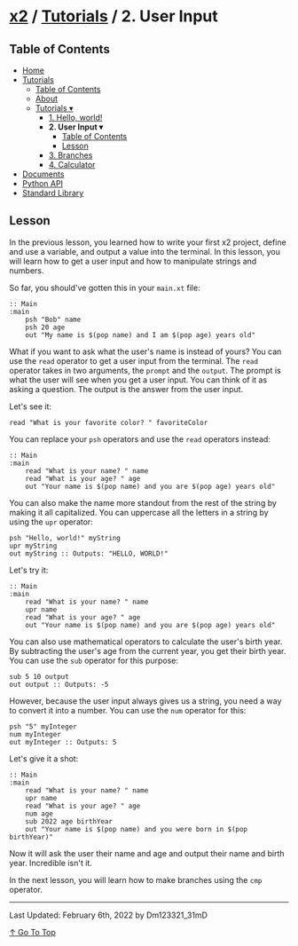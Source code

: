# [x2](../../README.md) / [Tutorials](../tutorials.md) / 2. User Input

## Table of Contents

- [Home](../../README.md)
- [Tutorials](../tutorials.md)
    - [Table of Contents](#table-of-contents)
    - [About](#about)
    - [Tutorials ▾](#tutorials)
        - [1. Hello, world!](./1helloWorld.md)
        - **2. User Input ▾**
            - [Table of Contents](#table-of-contents)
            - [Lesson](#lesson)
        - [3. Branches](./3branches.md)
        - [4. Calculator](./4calculator.md)
- [Documents](../documents.md)
- [Python API](../standardLibrary.md)
- [Standard Library](../pythonAPI.md)

## Lesson

In the previous lesson, you learned how to write your first x2 project, define and use a variable, and output a value into the terminal. In this lesson, you will learn how to get a user input and how to manipulate strings and numbers.

So far, you should've gotten this in your `main.xt` file:

```xt
:: Main
:main
    psh "Bob" name
    psh 20 age
    out "My name is $(pop name) and I am $(pop age) years old"
```

What if you want to ask what the user's name is instead of yours? You can use the `read` operator to get a user input from the terminal. The `read` operator takes in two arguments, the `prompt` and the `output`. The prompt is what the user will see when you get a user input. You can think of it as asking a question. The output is the answer from the user input.

Let's see it:

```xt
read "What is your favorite color? " favoriteColor
```

You can replace your `psh` operators and use the `read` operators instead:

```xt
:: Main
:main
    read "What is your name? " name
    read "What is your age? " age
    out "Your name is $(pop name) and you are $(pop age) years old"
```

You can also make the name more standout from the rest of the string by making it all capitalized. You can uppercase all the letters in a string by using the `upr` operator:

```xt
psh "Hello, world!" myString
upr myString
out myString :: Outputs: "HELLO, WORLD!"
```

Let's try it:

```xt
:: Main
:main
    read "What is your name? " name
    upr name
    read "What is your age? " age
    out "Your name is $(pop name) and you are $(pop age) years old"
```

You can also use mathematical operators to calculate the user's birth year. By subtracting the user's age from the current year, you get their birth year. You can use the `sub` operator for this purpose:

```xt
sub 5 10 output
out output :: Outputs: -5
```

However, because the user input always gives us a string, you need a way to convert it into a number. You can use the `num` operator for this:

```xt
psh "5" myInteger
num myInteger
out myInteger :: Outputs: 5
```

Let's give it a shot:

```xt
:: Main
:main
    read "What is your name? " name
    upr name
    read "What is your age? " age
    num age
    sub 2022 age birthYear
    out "Your name is $(pop name) and you were born in $(pop birthYear)"
```

Now it will ask the user their name and age and output their name and birth year. Incredible isn't it.

In the next lesson, you will learn how to make branches using the `cmp` operator.

---

Last Updated: February 6th, 2022 by Dm123321_31mD

[↑ Go To Top](#x2--tutorials--2-user-input)